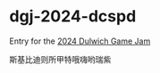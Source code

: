 # dgj-2024-dcspd

Entry for the [2024 Dulwich Game Jam](https://gamejam.dulwich.org/)

斯基比迪则所甲特哦嗨哟瑞紫
